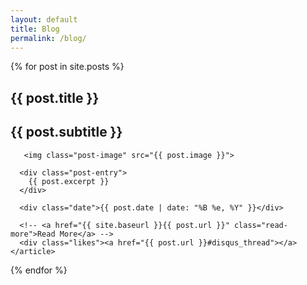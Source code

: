 ```yaml
---
layout: default
title: Blog
permalink: /blog/
---
```


<div class="posts">
  {% for post in site.posts %}
    <article class="post">
      <h1 class="post-title">{{ post.title }}</h1>
      <h2 class="post-subtitle">{{ post.subtitle }}</h2>

       <img class="post-image" src="{{ post.image }}">

      <div class="post-entry">
        {{ post.excerpt }}
      </div>

      <div class="date">{{ post.date | date: "%B %e, %Y" }}</div>

      <!-- <a href="{{ site.baseurl }}{{ post.url }}" class="read-more">Read More</a> -->
      <div class="likes"><a href="{{ post.url }}#disqus_thread"></a>
    </article>
  {% endfor %}
</div>

<script type="text/javascript">
/* * * CONFIGURATION VARIABLES: EDIT BEFORE PASTING INTO YOUR WEBPAGE * * */
var disqus_shortname = 'nickmomo'; // required: replace example with your forum shortname

/* * * DON'T EDIT BELOW THIS LINE * * */
(function () {
    var s = document.createElement('script'); s.async = true;
    s.type = 'text/javascript';
    s.src = '//' + disqus_shortname + '.disqus.com/count.js';
    (document.getElementsByTagName('HEAD')[0] || document.getElementsByTagName('BODY')[0]).appendChild(s);
}());
</script>
